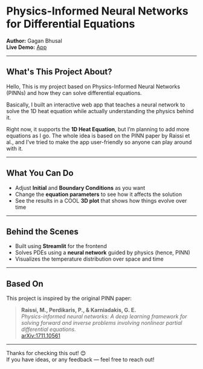 # Physics-Informed Neural Networks for Differential Equations

**Author:** Gagan Bhusal  
**Live Demo:** [App](https://differential.streamlit.app/)

---

## What's This Project About?

Hello, This is my project based on Physics-Informed Neural Networks (PINNs) and how they can solve differential equations.

Basically, I built an interactive web app that teaches a neural network to solve the 1D heat equation while actually understanding the physics behind it.

Right now, it supports the **1D Heat Equation**, but I’m planning to add more equations as I go. The whole idea is based on the PINN paper by Raissi et al., and I’ve tried to make the app user-friendly so anyone can play around with it.

---


## What You Can Do

- Adjust **Initial** and **Boundary Conditions** as you want  
- Change the **equation parameters** to see how it affects the solution  
- See the results in a COOL **3D plot** that shows how things evolve over time

---

## Behind the Scenes

- Built using **Streamlit** for the frontend
- Solves PDEs using a **neural network** guided by physics (hence, PINN)
- Visualizes the temperature distribution over space and time

---

## Based On

This project is inspired by the original PINN paper:

> **Raissi, M., Perdikaris, P., & Karniadakis, G. E.**  
> *Physics-informed neural networks: A deep learning framework for solving forward and inverse problems involving nonlinear partial differential equations.*  
> [arXiv:1711.10561](https://arxiv.org/abs/1711.10561)

---

Thanks for checking this out! 😊  
If you have ideas, or any feedback — feel free to reach out!
